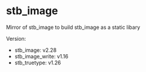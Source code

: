 # stb_image
Mirror of stb_image to build stb_image as a static libary

Version:
- stb_image: v2.28
- stb_image_write: v1.16
- stb_truetype: v1.26
